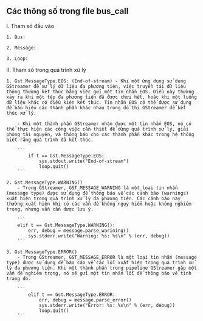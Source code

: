 ## Các thông số trong file bus_call

I. Tham só đầu vào

    1. Bus:

    2. Message:

    3. Loop:

II. Tham số trong quá trình xử lý

    1. Gst.MessageType.EOS: (End-of-stream) - Khi một ứng dụng sử dụng GStreamer để xử lý dữ liệu đa phương tiện, việc truyền tải dữ liệu thông thường kết thúc bằng việc gửi một tin nhắn EOS. Điều này thường xảy ra khi một tệp đa phương tiện đã được chơi hết, hoặc khi một luồng dữ liệu khác có điều kiện kết thúc. Tin nhắn EOS có thể được sử dụng để báo hiệu các thành phần khác nhau trong đồ thị GStreamer để kết thúc xử lý.

        - Khi một thành phần GStreamer nhận được một tin nhắn EOS, nó có thể thực hiện các công việc cần thiết để dừng quá trình xử lý, giải phóng tài nguyên, và thông báo cho các thành phần khác trong hệ thống biết rằng quá trình đã kết thúc.

        ```
            if t == Gst.MessageType.EOS:
                sys.stdout.write("End-of-stream")
                loop.quit()
        ```

    2. Gst.MessageType.WARNING()
        - Trong GStreamer, GST_MESSAGE_WARNING là một loại tin nhắn (message type) được sử dụng để thông báo về các cảnh báo (warnings) xuất hiện trong quá trình xử lý đa phương tiện. Các cảnh báo này thường xuất hiện khi có các vấn đề không nguy hiểm hoặc không nghiêm trọng, nhưng vẫn cần được lưu ý.

        ```
        elif t == Gst.MessageType.WARNING():
            err, debug = message.parse_warining()
            sys.stderr.write("Warning: %s: %s\n" % (err, debug))
        ```

    3. Gst.MessageType.ERROR()
        - Trong GStreamer, GST_MESSAGE_ERROR là một loại tin nhắn (message type) được sử dụng để báo cáo về các lỗi xuất hiện trong quá trình xử lý đa phương tiện. Khi một thành phần trong pipeline GStreamer gặp một vấn đề nghiêm trọng, nó sẽ gửi một tin nhắn lỗi để thông báo về tình trạng đó.

        ```
            elif t == Gst.MessageType.ERROR:
                err, debug = message.parse_error()
                sys.stderr.write("Error: %s: %s\n" % (err, debug))
                loop.quit()
        ```
